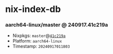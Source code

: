 # nix-index-db
### aarch64-linux/master @ 240917.41c219a
- Nixpkgs: `master`@[`41c219a`](https://github.com/NixOS/nixpkgs/commit/41c219ae92fbab22ecd7394d35b835aca43c6ed9)
- Platform: `aarch64-linux`
- Timestamp: `20240917011803`
